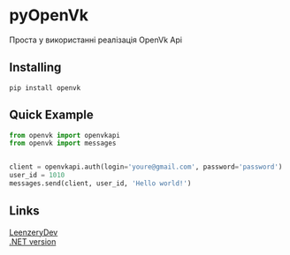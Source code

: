 # pyOpenVk
Проста у використанні реалізація OpenVk Api

## Installing

```
pip install openvk
```


## Quick Example
```python
from openvk import openvkapi
from openvk import messages


client = openvkapi.auth(login='youre@gmail.com', password='password')
user_id = 1010
messages.send(client, user_id, 'Hello world!')
```

## Links
[LeenzeryDev](https://github.com/leenzerydev)             
[.NET version](https://github.com/LyStudios/OpenVkNetApi)  
